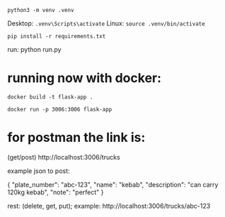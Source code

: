 
`python3 -m venv .venv`

Desktop: `.venv\Scripts\activate` Linux: `source .venv/bin/activate`

`pip install -r requirements.txt`

run: python run.py

# running now with docker:
`docker build -t flask-app .`

`docker run -p 3006:3006 flask-app`



# for postman the link is: 
(get/post)
http://localhost:3006/trucks

example json to post:

{
  "plate_number": "abc-123",
  "name": "kebab",
  "description": "can carry 120kg kebab",
  "note": "perfect"
}



rest: (delete, get, put);
example:
http://localhost:3006/trucks/abc-123
